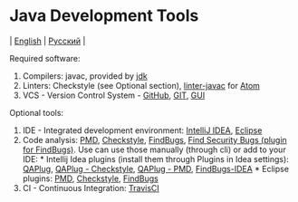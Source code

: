 # Java Development Tools
| [English](README.md) | [Русский](README.ru.md) |

Required software:
  1. Compilers: javac,  provided by [jdk](http://www.oracle.com/technetwork/java/javase/downloads/index-jsp-138363.html)
  2. Linters: Checkstyle (see Optional section), [linter-javac](https://atom.io/packages/linter-javac) for [Atom](https://atom.io)
  3. VCS - Version Control System - [GitHub](https://github.com/), [GIT](https://git-scm.com/), [GUI](https://desktop.github.com/)

Optional tools:
  1. IDE - Integrated development environment: [IntelliJ IDEA](https://www.jetbrains.com/idea/), [Eclipse](https://eclipse.org)
  2. Code analysis: [PMD](https://pmd.github.io/), [Checkstyle](http://checkstyle.sourceforge.net/), [FindBugs](http://findbugs.sourceforge.net/), [Find Security Bugs (plugin for FindBugs)](http://find-sec-bugs.github.io/). Use can use those manually (through cli) or add to your IDE: 
    * Intellij Idea plugins (install them through Plugins in Idea settings): [QAPlug](https://plugins.jetbrains.com/idea/plugin/4594-qaplug), [QAPlug - Checkstyle](https://plugins.jetbrains.com/idea/plugin/4595-qaplug--checkstyle), [QAPlug - PMD](https://plugins.jetbrains.com/idea/plugin/4596-qaplug--pmd), [FindBugs-IDEA](https://plugins.jetbrains.com/idea/plugin/3847-findbugs-idea)
    * Eclipse plugins: [PMD](http://pmd.sourceforge.net/pmd-4.3.0/integrations.html#eclipse), [Checkstyle](http://eclipse-cs.sourceforge.net/#!/), [FindBugs](http://www.vogella.com/tutorials/Findbugs/article.html)
  3. CI - Continuous Integration: [TravisCI](https://travis-ci.org/)
